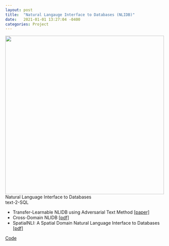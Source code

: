 ```yaml
---
layout: post
title:  "Natural Langauge Interface to Databases (NLIDB)"
date:   2021-01-01 13:27:04 -0400
categories: Project
---
```


<img src="{{ site.url }}{{ site.baseurl }}/images/nlidb.png" width="500"><br>
Natural Language Interface to Databases<br>
text-2-SQL

- Transfer-Learnable NLIDB using Adversarial Text Method <a href="https://ieeexplore.ieee.org/abstract/document/9101534">[paper]</a>
- Cross-Domain NLIDB <a href="http://ceur-ws.org/Vol-2399/paper14.pdf">[pdf]</a>
- SpatialNLI: A Spatial Domain Natural Language Interface to Databases <a href="https://arxiv.org/abs/1908.10917">[pdf]</a>

[Code](https://github.com/VV123/NLIDB)

